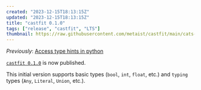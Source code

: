 ```yaml
---
created: "2023-12-15T18:13:15Z"
updated: "2023-12-15T18:13:15Z"
title: "castfit 0.1.0"
tags: ["release", "castfit", "LTS"]
thumbnail: https://raw.githubusercontent.com/metaist/castfit/main/cats-fit.png
---
```


_Previously_: [Access type hints in python][prev-1]

[`castfit 0.1.0`][release] is now published.

This initial version supports basic types (`bool`, `int`, `float`, etc.) and `typing` types (`Any`, `Literal`, `Union`, etc.).

[prev-1]: /blog/2023/11/how-to-get-type-hints-in-python/
[release]: https://github.com/metaist/castfit/releases/tag/0.1.0
